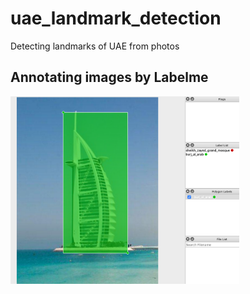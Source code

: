 # uae_landmark_detection
Detecting landmarks of UAE from photos

## Annotating images by Labelme

<img src="https://raw.githubusercontent.com/yanliang12/uae_landmark_detection/main/WX20201009-204241%402x.png" height="300">

